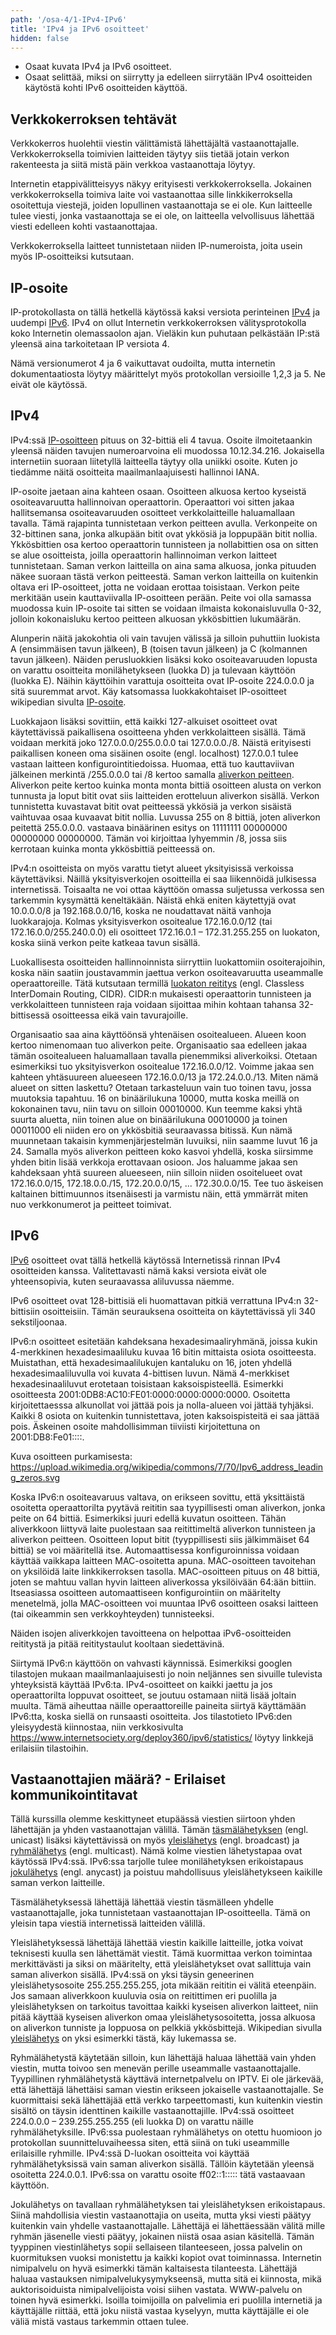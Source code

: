 ```yaml
---
path: '/osa-4/1-IPv4-IPv6'
title: 'IPv4 ja IPv6 osoitteet'
hidden: false
---
```



<text-box variant='learningObjectives' name='Oppimistavoitteet'>

- Osaat kuvata IPv4 ja IPv6 osoitteet.
- Osaat selittää, miksi on siirrytty ja edelleen siirrytään IPv4 osoitteiden käytöstä kohti IPv6 osoitteiden käyttöä.

</text-box>


## Verkkokerroksen tehtävät

Verkkokerros huolehtii viestin välittämistä lähettäjältä vastaanottajalle. Verkkokerroksella toimivien laitteiden täytyy siis tietää jotain verkon rakenteesta ja siitä mistä päin verkkoa vastaanottaja löytyy.

Internetin etappivälitteisyys näkyy erityisesti verkkokerroksella. Jokainen verkkokerroksella toimiva laite voi vastaanottaa sille linkkikerroksella osoitettuja viestejä, joiden lopullinen vastaanottaja se ei ole. Kun laitteelle tulee viesti, jonka vastaanottaja se ei ole, on laitteella velvollisuus lähettää viesti edelleen kohti vastaanottajaa.

Verkkokerroksella laitteet tunnistetaan niiden IP-numeroista, joita usein myös IP-osoitteiksi kutsutaan.

## IP-osoite

IP-protokollasta on tällä hetkellä käytössä kaksi versiota perinteinen [IPv4](https://fi.wikipedia.org/wiki/IP) ja uudempi [IPv6](https://fi.wikipedia.org/wiki/IPv6). IPv4 on ollut Internetin verkkokerroksen välitysprotokolla koko Internetin olemassaolon ajan. Vieläkin kun puhutaan pelkästään IP:stä yleensä aina tarkoitetaan IP versiota 4.

Nämä versionumerot 4 ja 6 vaikuttavat oudoilta, mutta internetin dokumentaatiosta löytyy määrittelyt myös protokollan versioille 1,2,3 ja 5. Ne eivät ole käytössä.

## IPv4

IPv4:ssä [IP-osoitteen](https://fi.wikipedia.org/wiki/IP-osoite) pituus on 32-bittiä eli 4 tavua. Osoite ilmoitetaankin yleensä näiden tavujen numeroarvoina eli muodossa 10.12.34.216. Jokaisella internetiin suoraan liitetyllä laitteella täytyy olla uniikki osoite. Kuten jo tiedämme näitä osoitteita maailmanlaajuisesti hallinnoi IANA.

IP-osoite jaetaan aina kahteen osaan. Osoitteen alkuosa kertoo kyseistä osoiteavaruutta hallinnoivan operaattorin. Operaattori voi sitten jakaa hallitsemansa osoiteavaruuden osoitteet verkkolaitteille haluamallaan tavalla. Tämä rajapinta tunnistetaan verkon peitteen avulla. Verkonpeite on 32-bittinen sana, jonka alkupään bitit ovat ykkösiä ja loppupään bitit nollia. Ykkösbittien osa kertoo operaattorin tunnisteen ja nollabittien osa on sitten se alue osoitteista, joilla operaattorin hallinnoiman verkon laitteet tunnistetaan. Saman verkon laitteilla on aina sama alkuosa, jonka pituuden näkee suoraan tästä verkon peitteestä. Saman verkon laitteilla on kuitenkin oltava eri IP-osoitteet, jotta ne voidaan erottaa toisistaan. Verkon peite merkitään usein kauttaviivalla IP-osoitteen perään. Peite voi olla samassa muodossa kuin IP-osoite tai sitten se voidaan ilmaista kokonaisluvulla 0-32, jolloin kokonaisluku kertoo peitteen alkuosan ykkösbittien lukumäärän.

Alunperin näitä jakokohtia oli vain tavujen välissä ja silloin puhuttiin luokista A (ensimmäisen tavun jälkeen), B (toisen tavun jälkeen) ja C (kolmannen tavun jälkeen). Näiden perusluokkien lisäksi koko osoiteavaruuden lopusta on varattu osoitteita monilähetykseen (luokka D) ja tulevaan käyttöön (luokka E). Näihin käyttöihin varattuja osoitteita ovat IP-osoite 224.0.0.0 ja sitä suuremmat arvot. Käy katsomassa luokkakohtaiset IP-osoitteet wikipedian sivulta [IP-osoite](https://fi.wikipedia.org/wiki/IP-osoite).

Luokkajaon lisäksi sovittiin, että kaikki 127-alkuiset osoitteet ovat käytettävissä paikallisena osoitteena yhden verkkolaitteen sisällä. Tämä voidaan merkitä joko 127.0.0.0/255.0.0.0  tai 127.0.0.0./8.  Näistä erityisesti paikallisen koneen oma sisäinen osoite (engl. localhost) 127.0.0.1 tulee vastaan laitteen konfigurointitiedoissa. Huomaa, että tuo kauttaviivan jälkeinen merkintä /255.0.0.0 tai /8 kertoo samalla [aliverkon peitteen](https://fi.wikipedia.org/wiki/Aliverkko). Aliverkon peite kertoo kuinka monta monta bittiä osoitteen alusta on verkon tunnusta ja loput bitit ovat siis laitteiden erotteluun aliverkon sisällä. Verkon tunnistetta kuvastavat bitit ovat peitteessä ykkösiä ja verkon sisäistä vaihtuvaa osaa kuvaavat bitit nollia. Luvussa 255 on 8 bittiä, joten aliverkon peitettä 255.0.0.0. vastaava binäärinen esitys on 11111111 00000000 00000000 00000000. Tämän voi kirjoittaa lyhyemmin /8, jossa siis kerrotaan kuinka monta ykkösbittiä peitteessä on.

IPv4:n osoitteista on myös varattu tietyt alueet yksityisissä verkoissa käytettäviksi. Näillä yksityisverkojen osoitteilla ei saa liikennöidä julkisessa internetissä. Toisaalta ne voi ottaa käyttöön omassa suljetussa verkossa sen tarkemmin kysymättä keneltäkään.
Näistä ehkä eniten käytettyjä ovat  10.0.0.0/8 ja 192.168.0.0/16, koska ne noudattavat näitä vanhoja luokkarajoja. Kolmas yksityisverkon osoitealue 172.16.0.0/12 (tai 172.16.0.0/255.240.0.0)  eli osoitteet 172.16.0.1 – 172.31.255.255 on luokaton, koska siinä verkon peite katkeaa tavun sisällä.

Luokallisesta osoitteiden hallinnoinnista siirryttiin luokattomiin osoiterajoihin, koska näin saatiin joustavammin jaettua verkon osoiteavaruutta useammalle operaattoreille. Tätä kutsutaan termillä [luokaton reititys](https://fi.wikipedia.org/wiki/Luokaton_reititys) (engl. Classless InterDomain Routing, CIDR). CIDR:n mukaisesti operaattorin tunnisteen ja verkkolaitteen tunnisteen raja voidaan sijoittaa mihin kohtaan tahansa 32-bittisessä osoitteessa eikä vain tavurajoille.

Organisaatio saa aina käyttöönsä yhtenäisen osoitealueen. Alueen koon kertoo nimenomaan tuo aliverkon peite. Organisaatio saa edelleen jakaa tämän osoitealueen haluamallaan tavalla pienemmiksi aliverkoiksi. Otetaan esimerkiksi tuo yksityisverkon osoitealue 172.16.0.0/12. Voimme jakaa sen kahteen yhtäsuureen alueeseen 172.16.0.0/13 ja 172.24.0.0./13.  Miten nämä alueet on sitten laskettu? Otetaan tarkasteluun vain tuo toinen tavu, jossa muutoksia tapahtuu. 16 on binäärilukuna 10000, mutta koska meillä on kokonainen tavu, niin tavu on silloin 00010000. Kun teemme kaksi yhtä suurta aluetta, niin toinen alue on binäärilukuna 00010000 ja toinen 00011000 eli niiden ero on ykkösbitiä seuraavassa bitissä. Kun nämä muunnetaan takaisin kymmenjärjestelmän luvuiksi, niin saamme luvut 16 ja 24. Samalla myös aliverkon peitteen koko kasvoi yhdellä, koska siirsimme yhden bitin lisää verkkoja erottavaan osioon.  Jos haluamme jakaa sen kahdeksaan yhtä suureen alueeseen, niin silloin niiden osoitelueet ovat 172.16.0.0/15, 172.18.0.0./15, 172.20.0.0/15, ... 172.30.0.0/15. Tee tuo äskeisen kaltainen bittimuunnos itsenäisesti ja varmistu näin, että ymmärrät miten nuo verkkonumerot ja peitteet toimivat.

<quiz id="b51a8df2-9037-4de6-a12c-ef66d593d50c"></quiz>


## IPv6

[IPv6](https://fi.wikipedia.org/wiki/IPv6) osoitteet ovat tällä hetkellä käytössä Internetissä rinnan IPv4 osoitteiden kanssa. Valitettavasti nämä kaksi versiota eivät ole yhteensopivia, kuten seuraavassa aliluvussa näemme.

IPv6 osoitteet ovat 128-bittisiä eli huomattavan pitkiä verrattuna IPv4:n 32-bittisiin osoitteisiin. Tämän seurauksena osoitteita on käytettävissä yli 340 sekstiljoonaa.

IPv6:n osoitteet esitetään kahdeksana hexadesimaaliryhmänä, joissa kukin 4-merkkinen hexadesimaaliluku kuvaa 16 bitin mittaista osiota osoitteesta. Muistathan, että hexadesimaalilukujen kantaluku on 16, joten yhdellä hexadesimaaliluvulla voi kuvata 4-bittisen luvun. Nämä 4-merkkiset hexadesinaaliluvut erotetaan toisistaan kaksoispisteellä. Esimerkki osoitteesta 2001:0DB8:AC10:FE01:0000:0000:0000:0000.  Osoitetta kirjoitettaesssa alkunollat voi jättää pois ja nolla-alueen voi jättää tyhjäksi. Kaikki 8 osiota on kuitenkin tunnistettava, joten kaksoispisteitä ei saa jättää pois. Äskeinen osoite mahdollisimman tiiviisti kirjoitettuna on 2001:DB8:Fe01::::.

Kuva osoitteen purkamisesta: https://upload.wikimedia.org/wikipedia/commons/7/70/Ipv6_address_leading_zeros.svg

Koska IPv6:n osoiteavaruus valtava, on erikseen sovittu, että yksittäistä osoitetta operaattorilta pyytävä reititin saa tyypillisesti oman aliverkon, jonka peite on 64 bittiä. Esimerkiksi juuri edellä kuvatun osoitteen. Tähän aliverkkoon liittyvä laite puolestaan saa reitittimeltä aliverkon tunnisteen ja aliverkon peitteen. Osoitteen loput bitit (tyyppillisesti siis jälkimmäiset 64 bittiä) se voi määritellä itse. Automaattisessa konfiguroinnissa voidaan käyttää vaikkapa laitteen MAC-osoitetta apuna. MAC-osoitteen tavoitehan on yksilöidä laite linkkikerroksen tasolla. MAC-osoitteen pituus on 48 bittiä, joten se mahtuu vallan hyvin laitteen aliverkossa yksilöivään 64:ään bittiin. Itseasiassa osoitteen automaattiseen konfigurointiin on määritelty menetelmä, jolla MAC-osoitteen voi muuntaa IPv6 osoitteen osaksi laitteen (tai oikeammin sen verkkoyhteyden) tunnisteeksi.

Näiden isojen aliverkkojen tavoitteena on helpottaa iPv6-osoitteiden reititystä ja pitää reititystaulut kooltaan siedettävinä.

Siirtymä IPv6:n käyttöön on vahvasti käynnissä. Esimerkiksi googlen tilastojen mukaan maailmanlaajuisesti jo noin neljännes sen sivuille tulevista yhteyksistä käyttää IPv6:ta. IPv4-osoitteet on kaikki jaettu ja jos operaattorilta loppuvat osoitteet, se joutuu ostamaan niitä lisää joltain muulta. Tämä aiheuttaa näille operaattoreille paineita siirtyä käyttämään IPv6:tta, koska siellä on runsaasti osoitteita. Jos tilastotieto IPv6:den yleisyydestä kiinnostaa, niin verkkosivulta https://www.internetsociety.org/deploy360/ipv6/statistics/ löytyy linkkejä erilaisiin tilastoihin.


## Vastaanottajien määrä? - Erilaiset kommunikointitavat

Tällä kurssilla olemme keskittyneet etupäässä viestien siirtoon yhden lähettäjän ja yhden vastaanottajan välillä. Tämän [täsmälähetyksen](https://fi.wikipedia.org/wiki/T%C3%A4sm%C3%A4l%C3%A4hetys) (engl. unicast) lisäksi käytettävissä on myös [yleislähetys](https://fi.wikipedia.org/wiki/Yleisl%C3%A4hetys) (engl. broadcast) ja [ryhmälähetys](https://fi.wikipedia.org/wiki/Ryhm%C3%A4l%C3%A4hetys) (engl. multicast). Nämä kolme viestien lähetystapaa ovat käytössä IPv4:ssä. IPv6:ssa tarjolle tulee monilähetyksen erikoistapaus [jokulähetys](https://fi.wikipedia.org/wiki/Jokul%C3%A4hetys) (engl. anycast) ja poistuu mahdollisuus yleislähetykseen kaikille saman verkon laitteille.

Täsmälähetyksessä lähettäjä lähettää viestin täsmälleen yhdelle vastaanottajalle, joka tunnistetaan vastaanottajan IP-osoitteella. Tämä on yleisin tapa viestiä internetissä laitteiden välillä.

Yleislähetyksessä lähettäjä lähettää viestin kaikille laitteille, jotka voivat teknisesti kuulla sen lähettämät viestit. Tämä kuormittaa verkon toimintaa merkittävästi ja siksi on määritelty, että yleislähetykset ovat sallittuja vain saman aliverkon sisällä. IPv4:ssä on yksi täysin geneerinen yleislähetysosoite 255.255.255.255, jota mikään reititin ei välitä eteenpäin.  Jos samaan aliverkkoon kuuluvia osia on reitittimen eri puolilla ja yleislähetyksen on tarkoitus tavoittaa kaikki kyseisen aliverkon laitteet, niin pitää käyttää kyseisen aliverkon omaa yleislähetysosoitetta, jossa alkuosa on aliverkon tunniste ja loppuosa on pelkkiä ykkösbittejä. Wikipedian sivulla [yleislähetys](https://fi.wikipedia.org/wiki/Yleisl%C3%A4hetys) on yksi esimerkki tästä, käy lukemassa se.

Ryhmälähetystä käytetään silloin, kun lähettäjä haluaa lähettää vain yhden viestin, mutta toivoo sen menevän perille useammalle vastaanottajalle. Tyypillinen ryhmälähetystä käyttävä internetpalvelu on IPTV. Ei ole järkevää, että lähettäjä lähettäisi saman viestin erikseen jokaiselle vastaanottajalle. Se kuormittaisi sekä lähettäjää että verkko tarpeettomasti, kun kuitenkin viestin sisältö on täysin identtinen kaikille vastaanottajille. IPv4:ssä osoitteet 224.0.0.0 – 239.255.255.255 (eli luokka D) on varattu näille ryhmälähetyksille. IPv6:ssa puolestaan ryhmälähetys on otettu huomioon jo protokollan suunnitteluvaiheessa siten, että siinä on tuki useammille erilaisille ryhmille.  IPv4:ssä D-luokan osoitteita voi käyttää ryhmälähetyksissä vain saman aliverkon sisällä. Tällöin käytetään yleensä osoitetta 224.0.0.1. IPv6:ssa on varattu osoite ff02::1::::: tätä vastaavaan käyttöön.

Jokulähetys on tavallaan ryhmälähetyksen tai yleislähetyksen erikoistapaus. Siinä mahdollisia viestin vastaanottajia on useita, mutta yksi viesti päätyy kuitenkin vain yhdelle vastaanottajalle. Lähettäjä ei lähettäessään välitä mille ryhmän jäsenelle viesti päätyy, jokainen niistä osaa asian käsitellä. Tämän tyyppinen viestinlähetys sopii sellaiseen tilanteeseen, jossa palvelin on kuormituksen vuoksi monistettu ja kaikki kopiot ovat toiminnassa. Internetin nimipalvelu on hyvä esimerkki tämän kaltaisesta tilanteesta. Lähettäjä haluaa vastauksen nimipalvelukysymykseensä, mutta sitä ei kiinnosta, mikä auktorisoiduista nimipalvelijoista voisi siihen vastata. WWW-palvelu on toinen hyvä esimerkki. Isoilla toimijoilla on palvelimia eri puolilla internetiä ja käyttäjälle riittää, että joku niistä vastaa kyselyyn, mutta käyttäjälle ei ole väliä mistä vastaus tarkemmin ottaen tulee.

<quiz id="a53ea914-8396-4db0-87eb-da700b8d26de"> </quiz>




